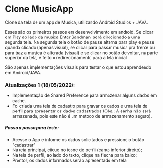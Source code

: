 # Clone MusicApp

Clone da tela de um app de Musica, utilizando Android Studios + JAVA.

Esses são os primeiros passos em desenvolvimento em android. Se clicar em Play ao lado da musica Enter Sandman, será direcionado a uma segunda tela. Na segunda tela o botão de pause alterna para play e pause quando clicado (apenas visual), se clicar para passar musica pra frente ou para traz a musica é alterada (visual) e se clicar no botão de voltar, na parte superior da tela, é feito o redirecionamento para a tela inicial.

São apenas implementações visuais para testar o que estou aprendendo em Android/JAVA.


### Atualizações 1 (18/05/2022):
- Implementação de Shared Preference para armazenar alguns dados em cache.
- Foi criada uma tela de cadastro para gravar os dados e uma tela de perfil para apresentar os dados cadastrados (Obs.: A senha não será armazenada, pois este não é um metodo de armazenamento seguro).
 
##### Passo a passo para teste: 
- Acesse o App e informe os dados solicitados e pressione o botão "cadastrar";
- Na tela principal, clique no icone de perfil (canto inferior direito);
- Na tela de perfil, ao lado do texto, clique na flecha para baixo;
- Pronto!, os dados informados serão apresentado em tela. 

